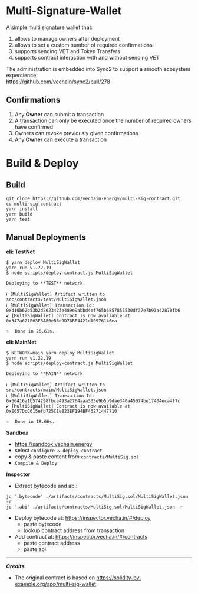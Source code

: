 # Multi-Signature-Wallet

A simple multi signature wallet that:

1. allows to manage owners after deployment
1. allows to set a custom number of required confirmations
1. supports sending VET and Token Transfers
1. supports contract interaction with and without sending VET


The administration is embedded into Sync2 to support a smooth ecosystem expercience:  
https://github.com/vechain/sync2/pull/278

## Confirmations

1. Any **Owner** can submit a transaction
1. A transaction can only be executed once the number of required owners have confirmed
1. Owners can revoke previously given confirmations
1. Any **Owner** can execute a transaction

# Build & Deploy

## Build

```shell
git clone https://github.com/vechain-energy/multi-sig-contract.git
cd multi-sig-contract
yarn install
yarn build
yarn test
```

## Manual Deployments


**cli: TestNet**

```shell
$ yarn deploy MultiSigWallet
yarn run v1.22.19
$ node scripts/deploy-contract.js MultiSigWallet

Deploying to **TEST** network

ℹ [MultiSigWallet] Artifact written to src/contracts/test/MultiSigWallet.json
ℹ [MultiSigWallet] Transaction Id: 0xd10b62b53b2d8623423e489e9abbd4ef765b6857853530df37e7b93a42870fb6
✔ [MultiSigWallet] Contract is now available at 0x347a627F63E8A80eB6d9D78BE4421dA0976146ea

✨  Done in 26.61s.

```


**cli: MainNet**

```shell
$ NETWORK=main yarn deploy MultiSigWallet
yarn run v1.22.19
$ node scripts/deploy-contract.js MultiSigWallet

Deploying to **MAIN** network

ℹ [MultiSigWallet] Artifact written to src/contracts/main/MultiSigWallet.json
ℹ [MultiSigWallet] Transaction Id: 0x66416a1b574298fbce493a2764aaa335e9b5b9dae340a45074be17404eca4f7c
✔ [MultiSigWallet] Contract is now available at 0xE057DcC615efb725C1e823EF194BF46271447710

✨  Done in 18.66s.

```

**Sandbox**

* https://sandbox.vechain.energy
* select `configure & deploy contract`
* copy & paste content from `contracts/MultiSig.sol`
* `Compile & Deploy`

**Inspector**

* Extract bytecode and abi:

```shell
jq '.bytecode' ./artifacts/contracts/MultiSig.sol/MultiSigWallet.json -r
jq '.abi' ./artifacts/contracts/MultiSig.sol/MultiSigWallet.json -r
```

* Deploy bytecode at: https://inspector.vecha.in/#/deploy
  * paste bytecode
  * lookup contract address from transaction
* Add contract at: https://inspector.vecha.in/#/contracts
  * paste contract address
  * paste abi


---

_**Credits**_

* The original contract is based on https://solidity-by-example.org/app/multi-sig-wallet